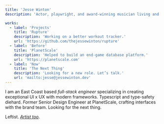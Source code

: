 ```yaml
---
title: 'Jesse Winton'
description: 'Actor, playwright, and award-winning musician living and working outside Boston, MA.'

works:
  - label: 'Projects'
    title: 'Rupture'
    description: 'Working on a better workout tracker.'
    url: 'https://github.com/thejessewinton/rupture'
  - label: 'Before'
    title: 'PlanetScale'
    description: 'Helped to build an end-game database platform.'
    url: 'https://planetscale.com'
  - label: 'Now'
    title: 'The Next Thing'
    description: 'Looking for a new role. Let’s talk.'
    url: 'mailto:jesse@jessewinton.dev'
---
```


I am an East Coast based _full-stack engineer_ specializing in creating exceptional UI x UX with modern frameworks. Typescript and type-safety diehard. _Former_ Senior Design Engineer at PlanetScale, crafting interfaces with the brand team. Looking for the next thing.

Leftist. [_Artist too_](https://jessewinton.com).
